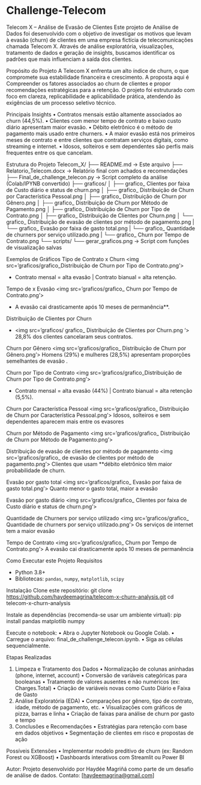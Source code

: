 # Challenge-Telecom
Telecom X – Análise de Evasão de Clientes
Este projeto de Análise de Dados foi desenvolvido com o objetivo de investigar os motivos que levam à evasão (churn) de clientes em uma empresa fictícia de telecomunicações chamada Telecom X. Através de análise exploratória, visualizações, tratamento de dados e geração de insights, buscamos identificar os padrões que mais influenciam a saída dos clientes.
 
 Propósito do Projeto
A Telecom X enfrenta um alto índice de churn, o que compromete sua estabilidade financeira e crescimento. A proposta aqui é Compreender os fatores associados ao churn de clientes e propor recomendações estratégicas para a retenção.
O projeto foi estruturado com foco em clareza, replicabilidade e aplicabilidade prática, atendendo às exigências de um processo seletivo técnico.

Principais Insights
•	Contratos mensais estão altamente associados ao churn (44,5%).
•	Clientes com menor tempo de contrato e baixo custo diário apresentam maior evasão.
•	Débito eletrônico é o método de pagamento mais usado entre churners.
•	A maior evasão está nos primeiros meses de contrato e entre clientes que contratam serviços digitais, como streaming e internet.
•	Idosos, solteiros e sem dependentes são perfis mais frequentes entre os que cancelam.

Estrutura do Projeto
Telecom_X/
├── README.md → Este arquivo
├── Relatorio_Telecom.docx → Relatório final com achados e recomendações
├── Final_de_challenge_telecon.py → Script completo da análise (Colab/IPYNB convertido)
├── graficos/
│ ├── grafico_ Clientes por faixa de Custo diário e status de churn.png
│ ├── grafico_ Distribuição de Churn por Característica Pessoal.png
│ ├── grafico_ Distribuição de Churn por Gênero.png
│ ├── grafico_ Distribuição de Churn por Método de Pagamento.png
│ ├── grafico_ Distribuição de Churn por Tipo de Contrato.png
│ ├── grafico_ Distribuição de Clientes por Churn.png
│  └── grafico_ Distribuição de evasão de clientes por método de pagamento.png
|    └── grafico_ Evasão por faixa de gasto total.png
|    └── grafico_ Quantidade de churners por serviço utilizado.png
|    └── grafico_ Churn por Tempo de Contrato.png
└── scripts/
└── gerar_graficos.png → Script com funções de visualização salvas

Exemplos de Gráficos
 Tipo de Contrato x Churn
<img src=’graficos/grafico_Distribuição de Churn por Tipo de Contrato.png’>
- Contrato mensal = alta evasão | Contrato bianual = alta retenção.

Tempo de x Evasão
<img src=’graficos/grafico_ Churn por Tempo de Contrato.png’>
- A evasão cai drasticamente após 10 meses de permanência**.

Distribuição de Clientes por Churn 
- <img src=’graficos/ grafico_ Distribuição de Clientes por Churn.png ‘>
 28,8% dos clientes cancelaram seus contratos.

Churn por Gênero
<img src=’graficos/grafico_ Distribuição de Churn por Gênero.png’>
Homens (29%) e mulheres (28,5%) apresentam proporções semelhantes de evasão .

Churn por Tipo de Contrato
<img src=’graficos/grafico_Distribuição de Churn por Tipo de Contrato.png’>
- Contrato mensal = alta evasão (44%) | Contrato bianual = alta retenção (5,5%).
 
Churn por Característica Pessoal
<img src=’graficos/grafico_ Distribuição de Churn por Característica Pessoal.png’>
Idosos, solteiros e sem dependentes aparecem mais entre os evasores
 
Churn por Método de Pagamento
<img src=’graficos/grafico_ Distribuição de Churn por Método de Pagamento.png’>
 
Distribuição de evasão de clientes por método de pagamento
<img src=’graficos/grafico_ de evasão de clientes por método de pagamento.png’>
Clientes que usam **débito eletrônico têm maior probabilidade de churn.
 
Evasão por gasto total
<img src=’graficos/grafico_ Evasão por faixa de gasto total.png’>
Quanto menor o gasto total, maior a evasão
 
Evasão por gasto diário
<img src=’graficos/grafico_ Clientes por faixa de Custo diário e status de churn.png’>
 
Quantidade de Churners por serviço utilizado
<img src=’graficos/grafico_ Quantidade de churners por serviço utilizado.png’>
Os serviços de internet tem a maior evasão
 
Tempo de Contrato
<img src=’graficos/grafico_ Churn por Tempo de Contrato.png’>
A evasão cai drasticamente após 10 meses de permanência  

Como Executar este Projeto
Requisitos
- Python 3.8+
- Bibliotecas: `pandas`, `numpy`, `matplotlib`, `scipy`

Instalação
Clone este repositório:
git clone https://github.com/haydeemagrina/telecom-x-churn-analysis.git
cd telecom-x-churn-analysis

 Instale as dependências (recomenda-se usar um ambiente virtual):
pip install pandas matplotlib numpy

Execute o notebook:
•	Abra o Jupyter Notebook ou Google Colab.
•	Carregue o arquivo: final_de_challenge_telecon.ipynb.
•	Siga as células sequencialmente.

Etapas Realizadas
1. Limpeza e Tratamento dos Dados
•	Normalização de colunas aninhadas (phone, internet, account)
•	Conversão de variáveis categóricas para booleanas
•	Tratamento de valores ausentes e não numéricos (ex: Charges.Total)
•	Criação de variáveis novas como Custo Diário e Faixa de Gasto
2. Análise Exploratória (EDA)
•	Comparações por gênero, tipo de contrato, idade, método de pagamento, etc.
•	Visualizações com gráficos de pizza, barras e linha
•	Criação de faixas para análise de churn por gasto e tempo
3. Conclusões e Recomendações
•	Estratégias para retenção com base em dados objetivos
•	Segmentação de clientes em risco e propostas de ação

Possíveis Extensões
•	Implementar modelo preditivo de churn (ex: Random Forest ou XGBoost)
•	Dashboards interativos com Streamlit ou Power BI

Autor: Projeto desenvolvido por Haydée Magriñá como parte de um desafio de análise de dados.
Contato: [haydeemagrina@gmail.com]
 
